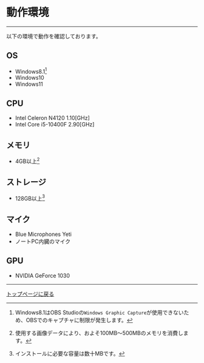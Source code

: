 # 動作環境
---
以下の環境で動作を確認しております。

## OS
+ Windows8.1[^1]
+ Windows10
+ Windows11

## CPU
+ Intel Celeron N4120 1.10[GHz]
+ Intel Core i5-10400F 2.90[GHz]

## メモリ
+ 4GB以上[^2]

## ストレージ
+ 128GB以上[^3]

## マイク
+ Blue Microphones Yeti
+ ノートPC内臓のマイク

## GPU
+ NVIDIA GeForce 1030

---
[トップページに戻る](index_top.md#falhong-cha)

[^1]: Windows8.1はOBS Studioの`Windows Graphic Capture`が使用できないため、OBSでのキャプチャに制限が発生します。
[^2]: 使用する画像データにより、およそ100MB～500MBのメモリを消費します。
[^3]: インストールに必要な容量は数十MBです。